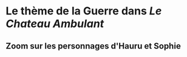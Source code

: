 # Le thème de la Guerre dans *Le Chateau Ambulant*
## Zoom sur les personnages d'Hauru et Sophie



